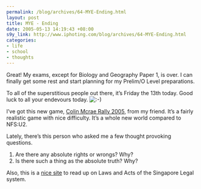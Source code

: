 ```yaml
--- 
permalink: /blog/archives/64-MYE-Ending.html
layout: post
title: MYE - Ending
date: 2005-05-13 14:19:43 +08:00
s9y_link: http://www.iphoting.com/blog/archives/64-MYE-Ending.html
categories: 
- life
- school
- thoughts
---
```

<p class="whiteline"><p>Great! My exams, except for Biology and Geography Paper 1, is over. I can finally get some rest and start planning for my Prelim/O Level preparations.</p>
</p><p class="whiteline"><p>To all of the superstitious people out there, it&#8217;s Friday the 13th today. Good luck to all your endevours today. <img src="http://static-s3.iphoting.com/blog/templates/default/img/emoticons/smile.png" alt=":-)" style="display: inline; vertical-align: bottom;" class="emoticon" /></p>
</p><p class="whiteline"><p>I&#8217;ve got this new game, <a onclick="_gaq.push(['_trackPageview', '/extlink/www.codemasters.com/colinmcrae2005/']);"  href="http://www.codemasters.com/colinmcrae2005/">Colin Mcrae Rally 2005</a>, from my friend. It&#8217;s a fairly realistic game with nice difficulty. It&#8217;s a whole new world compared to NFS:U2.</p>
</p><p class="whiteline"><p>Lately, there&#8217;s this person who asked me a few thought provoking questions.</p>
</p><ol>
<li>Are there any absolute rights or wrongs? Why?</li>
<li>Is there such a thing as the absolute truth? Why?</li>
</ol><p>
</p><p class="break"><p>Also, this is a <a onclick="_gaq.push(['_trackPageview', '/extlink/statutes.agc.gov.sg/']);"  href="http://statutes.agc.gov.sg/">nice site</a> to read up on Laws and Acts of the Singapore Legal system.</p></p>
